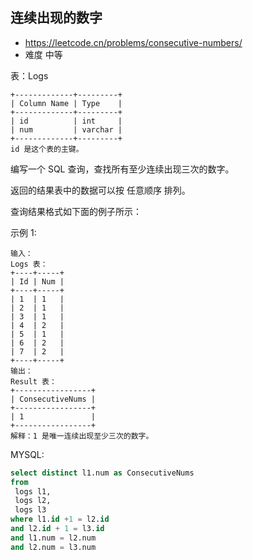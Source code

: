 ## 连续出现的数字
- https://leetcode.cn/problems/consecutive-numbers/
- 难度 中等

表：Logs
```
+-------------+---------+
| Column Name | Type    |
+-------------+---------+
| id          | int     |
| num         | varchar |
+-------------+---------+
id 是这个表的主键。

```
编写一个 SQL 查询，查找所有至少连续出现三次的数字。

返回的结果表中的数据可以按 任意顺序 排列。

查询结果格式如下面的例子所示：

 示例 1:
 ```
 输入：
 Logs 表：
 +----+-----+
 | Id | Num |
 +----+-----+
 | 1  | 1   |
 | 2  | 1   |
 | 3  | 1   |
 | 4  | 2   |
 | 5  | 1   |
 | 6  | 2   |
 | 7  | 2   |
 +----+-----+
 输出：
 Result 表：
 +-----------------+
 | ConsecutiveNums |
 +-----------------+
 | 1               |
 +-----------------+
 解释：1 是唯一连续出现至少三次的数字。
 ```


MYSQL:
```sql
select distinct l1.num as ConsecutiveNums 
from 
 logs l1,
 logs l2,
 logs l3
where l1.id +1 = l2.id
and l2.id + 1 = l3.id
and l1.num = l2.num
and l2.num = l3.num
```